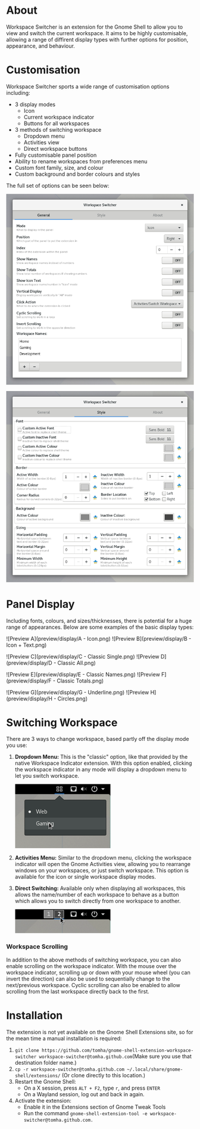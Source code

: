 # About
Workspace Switcher is an extension for the Gnome Shell to allow you to view and
switch the current workspace. It aims to be highly customisable, allowing a
range of diffirent display types with further options for position, appearance,
and behaviour.

# Customisation
Workspace Switcher sports a wide range of customisation options including:
- 3 display modes
	- Icon
	- Current workspace indicator
	- Buttons for all workspaces
- 3 methods of switching workspace
	- Dropdown menu
	- Activities view
	- Direct workspace buttons
- Fully customisable panel position
- Ability to rename workspaces from preferences menu
- Custom font family, size, and colour
- Custom background and border colours and styles

The full set of options can be seen below:

![GeneralSettings](preview/prefs/General.png)

![StyleSettings](preview/prefs/Style.png)

# Panel Display
Including fonts, colours, and sizes/thicknesses, there is potential for a huge range of appearances. Below are some examples of the basic display types:

![Preview A](preview/display/A - Icon.png)
![Preview B](preview/display/B - Icon + Text.png)

![Preview C](preview/display/C - Classic Single.png)
![Preview D](preview/display/D - Classic All.png)

![Preview E](preview/display/E - Classic Names.png)
![Preview F](preview/display/F - Classic Totals.png)

![Preview G](preview/display/G - Underline.png)
![Preview H](preview/display/H - Circles.png)

# Switching Workspace
There are 3 ways to change workspace, based partly off the display mode you use:
1. **Dropdown Menu:** This is the "classic" option, like that provided by the native Workspace Indicator extension. With this option enabled, clicking the workspace indicator in any mode will display a dropdown menu to let you switch workspace.

	![DropdownMenu](preview/switch/Dropdown.png)

2. **Activities Menu:** Similar to the dropdown menu, clicking the workspace indicator will open the Gnome Activities view, allowing you to rearrange windows on your workspaces, or just switch workspace. This option is available for the icon or single workspace display modes.

3. **Direct Switching:** Available only when displaying all workspaces, this allows the name/number of each workspace to behave as a button which allows you to switch directly from one workspace to another.

	![DirectSwitch](preview/switch/Direct.png)

### Workspace Scrolling
In addition to the above methods of switching workspace, you can also enable scrolling on the workspace indicator. With the mouse over the workspace indicator, scrolling up or down with your mouse wheel (you can invert the direction) can also be used to sequentially change to the next/previous workspace. Cyclic scrolling can also be enabled to allow scrolling from the last workspace directly back to the first.

# Installation
The extension is not yet available on the Gnome Shell Extensions site, so for the mean time a manual installation is required:
1. `git clone https://github.com/tomha/gnome-shell-extension-workspace-switcher workspace-switcher@tomha.github.com`(Make sure you use that destination folder name.)
2. `cp -r workspace-switcher@tomha.github.com ~/.local/share/gnome-shell/extensions/` (Or clone directly to this location.)
3. Restart the Gnome Shell:
	- On a X session, press `ALT + F2`, type `r`, and press `ENTER`
	- On a Wayland session, log out and back in again.
4. Activate the extension:
	- Enable it in the Extensions section of Gnome Tweak Tools
	- Run the command `gnome-shell-extension-tool -e workspace-switcher@tomha.github.com.`

